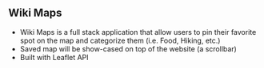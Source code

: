 ## Wiki Maps

- Wiki Maps is a full stack application that allow users to pin their favorite spot on the map and categorize them (i.e. Food, Hiking, etc.)
- Saved map will be show-cased on top of the website (a scrollbar)
- Built with Leaflet API
